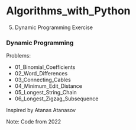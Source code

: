 # Algorithms_with_Python

5. Dynamic Programming Exercise
### Dynamic Programming

Problems:
- 01_Binomial_Coefficients
- 02_Word_Differences
- 03_Connecting_Cables
- 04_Minimum_Edit_Distance
- 05_Longest_String_Chain
- 06_Longest_Zigzag_Subsequence

Inspired by Atanas Atanasov

Note: Code from 2022
